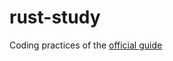 # rust-study

Coding practices of the [official guide](https://doc.rust-lang.org/book/title-page.html)
